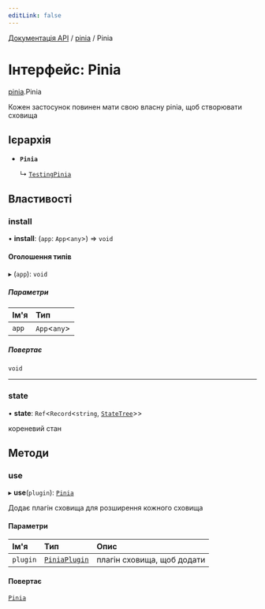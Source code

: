 ```yaml
---
editLink: false
---
```


[Документація API](../index.md) / [pinia](../modules/pinia.md) / Pinia

# Інтерфейс: Pinia

[pinia](../modules/pinia.md).Pinia

Кожен застосунок повинен мати свою власну pinia, щоб створювати сховища

## Ієрархія

- **`Pinia`**

  ↳ [`TestingPinia`](pinia_testing.TestingPinia.md)

## Властивості

### install

• **install**: (`app`: `App`<`any`\>) => `void`

#### Оголошення типів

▸ (`app`): `void`

##### Параметри

| Ім'я | Тип |
| :------ | :------ |
| `app` | `App`<`any`\> |

##### Повертає

`void`

___

### state

• **state**: `Ref`<`Record`<`string`, [`StateTree`](../modules/pinia.md#StateTree)\>\>

кореневий стан

## Методи

### use

▸ **use**(`plugin`): [`Pinia`](pinia.Pinia.md)

Додає плагін сховища для розширення кожного сховища

#### Параметри

| Ім'я | Тип | Опис                |
| :------ | :------ |:--------------------|
| `plugin` | [`PiniaPlugin`](pinia.PiniaPlugin.md) | плагін сховища, щоб додати |

#### Повертає

[`Pinia`](pinia.Pinia.md)

